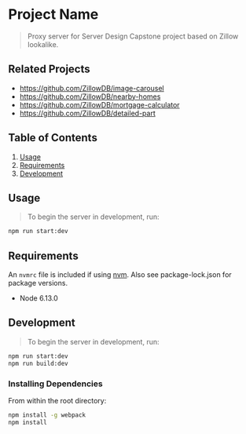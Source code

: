 # Project Name

> Proxy server for Server Design Capstone project based on Zillow lookalike.

## Related Projects

  - https://github.com/ZillowDB/image-carousel
  - https://github.com/ZillowDB/nearby-homes
  - https://github.com/ZillowDB/mortgage-calculator
  - https://github.com/ZillowDB/detailed-part

## Table of Contents

1. [Usage](#Usage)
1. [Requirements](#requirements)
1. [Development](#development)

## Usage

> To begin the server in development, run:

```sh
npm run start:dev

```

## Requirements

An `nvmrc` file is included if using [nvm](https://github.com/creationix/nvm). Also see package-lock.json for package versions.

- Node 6.13.0

## Development

> To begin the server in development, run:

```sh
npm run start:dev
npm run build:dev
```

### Installing Dependencies

From within the root directory:

```sh
npm install -g webpack
npm install
```

